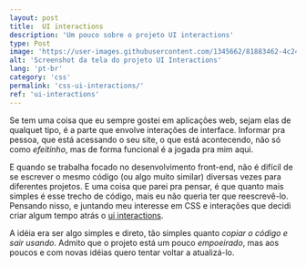 ```yaml
---
layout: post
title:  UI interactions
description: 'Um pouco sobre o projeto UI interactions'
type: Post
image: 'https://user-images.githubusercontent.com/1345662/81883462-4c24c300-9563-11ea-868b-6e74bc3638b9.png'
alt: 'Screenshot da tela do projeto UI Interactions'
lang: 'pt-br'
category: 'css'
permalink: 'css-ui-interactions/'
ref: 'ui-interactions'
---
```


Se tem uma coisa que eu sempre gostei em aplicações web, sejam elas de qualquet tipo, é a parte que envolve interações de interface. Informar pra pessoa, que está acessando o seu site, o que está acontecendo, não só como _efeitinho_, mas de forma funcional é a jogada pra mim aqui. 

E quando se trabalha focado no desenvolvimento front-end, não é difícil de se escrever o mesmo código (ou algo muito similar) diversas vezes para diferentes projetos. E uma coisa que parei pra pensar, é que quanto mais simples é esse trecho de código, mais eu não queria ter que reescrevê-lo. Pensando nisso, e juntando meu interesse em CSS e interações que decidi criar algum tempo atrás o [ui interactions](https://raphaelfabeni.com/ui-interactions/).

A idéia era ser algo simples e direto, tão simples quanto _copiar o código e sair usando_. Admito que o projeto está um pouco _empoeirado_, mas aos poucos e com novas idéias quero tentar voltar a atualizá-lo. 
